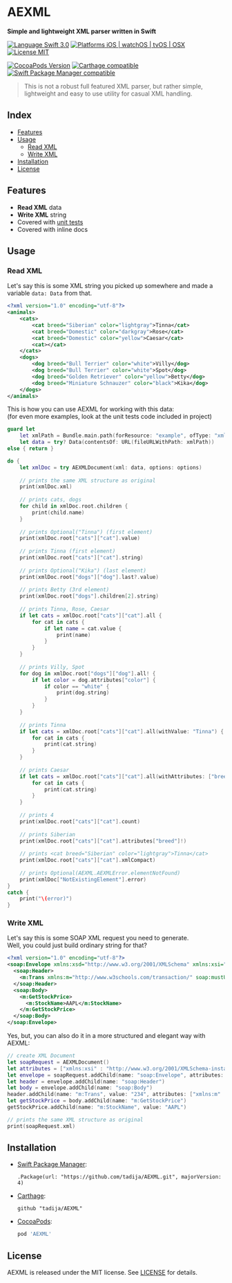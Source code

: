# AEXML
**Simple and lightweight XML parser written in Swift**

[![Language Swift 3.0](https://img.shields.io/badge/Language-Swift%203.0-orange.svg?style=flat)](https://swift.org)
[![Platforms iOS | watchOS | tvOS | OSX](https://img.shields.io/badge/Platforms-iOS%20%7C%20watchOS%20%7C%20tvOS%20%7C%20OS%20X-lightgray.svg?style=flat)](http://www.apple.com)
[![License MIT](https://img.shields.io/badge/License-MIT-lightgrey.svg?style=flat)](https://github.com/tadija/AEXML/blob/master/LICENSE)

[![CocoaPods Version](https://img.shields.io/cocoapods/v/AEXML.svg?style=flat)](https://cocoapods.org/pods/AEXML)
[![Carthage compatible](https://img.shields.io/badge/Carthage-compatible-brightgreen.svg?style=flat)](https://github.com/Carthage/Carthage)
[![Swift Package Manager compatible](https://img.shields.io/badge/Swift%20Package%20Manager-compatible-brightgreen.svg)](https://github.com/apple/swift-package-manager)

> This is not a robust full featured XML parser, but rather simple,  
lightweight and easy to use utility for casual XML handling.

## Index
- [Features](#features)
- [Usage](#usage)
    - [Read XML](#read-xml)
    - [Write XML](#write-xml)
- [Installation](#installation)
- [License](#license)

## Features
- **Read XML** data
- **Write XML** string
- Covered with [unit tests](https://github.com/tadija/AEXML/blob/master/Tests/AEXMLTests.swift)
- Covered with inline docs

## Usage

### Read XML
Let's say this is some XML string you picked up somewhere and made a variable `data: Data` from that.

```xml
<?xml version="1.0" encoding="utf-8"?>
<animals>
    <cats>
        <cat breed="Siberian" color="lightgray">Tinna</cat>
        <cat breed="Domestic" color="darkgray">Rose</cat>
        <cat breed="Domestic" color="yellow">Caesar</cat>
        <cat></cat>
    </cats>
    <dogs>
        <dog breed="Bull Terrier" color="white">Villy</dog>
        <dog breed="Bull Terrier" color="white">Spot</dog>
        <dog breed="Golden Retriever" color="yellow">Betty</dog>
        <dog breed="Miniature Schnauzer" color="black">Kika</dog>
    </dogs>
</animals>
```

This is how you can use AEXML for working with this data:  
(for even more examples, look at the unit tests code included in project)

```swift
guard let
    let xmlPath = Bundle.main.path(forResource: "example", ofType: "xml"),
    let data = try? Data(contentsOf: URL(fileURLWithPath: xmlPath))
else { return }

do {
    let xmlDoc = try AEXMLDocument(xml: data, options: options)
        
    // prints the same XML structure as original
    print(xmlDoc.xml)
    
    // prints cats, dogs
    for child in xmlDoc.root.children {
        print(child.name)
    }
    
    // prints Optional("Tinna") (first element)
    print(xmlDoc.root["cats"]["cat"].value)
    
    // prints Tinna (first element)
    print(xmlDoc.root["cats"]["cat"].string)
    
    // prints Optional("Kika") (last element)
    print(xmlDoc.root["dogs"]["dog"].last?.value)
    
    // prints Betty (3rd element)
    print(xmlDoc.root["dogs"].children[2].string)
    
    // prints Tinna, Rose, Caesar
    if let cats = xmlDoc.root["cats"]["cat"].all {
        for cat in cats {
            if let name = cat.value {
                print(name)
            }
        }
    }
    
    // prints Villy, Spot
    for dog in xmlDoc.root["dogs"]["dog"].all! {
        if let color = dog.attributes["color"] {
            if color == "white" {
                print(dog.string)
            }
        }
    }
    
    // prints Tinna
    if let cats = xmlDoc.root["cats"]["cat"].all(withValue: "Tinna") {
        for cat in cats {
            print(cat.string)
        }
    }
    
    // prints Caesar
    if let cats = xmlDoc.root["cats"]["cat"].all(withAttributes: ["breed" : "Domestic", "color" : "yellow"]) {
        for cat in cats {
            print(cat.string)
        }
    }
    
    // prints 4
    print(xmlDoc.root["cats"]["cat"].count)
    
    // prints Siberian
    print(xmlDoc.root["cats"]["cat"].attributes["breed"]!)
    
    // prints <cat breed="Siberian" color="lightgray">Tinna</cat>
    print(xmlDoc.root["cats"]["cat"].xmlCompact)
    
    // prints Optional(AEXML.AEXMLError.elementNotFound)
    print(xmlDoc["NotExistingElement"].error)
}
catch {
    print("\(error)")
}
```

### Write XML
Let's say this is some SOAP XML request you need to generate.  
Well, you could just build ordinary string for that?

```xml
<?xml version="1.0" encoding="utf-8"?>
<soap:Envelope xmlns:xsd="http://www.w3.org/2001/XMLSchema" xmlns:xsi="http://www.w3.org/2001/XMLSchema-instance">
  <soap:Header>
    <m:Trans xmlns:m="http://www.w3schools.com/transaction/" soap:mustUnderstand="1">234</m:Trans>
  </soap:Header>
  <soap:Body>
    <m:GetStockPrice>
      <m:StockName>AAPL</m:StockName>
    </m:GetStockPrice>
  </soap:Body>
</soap:Envelope>
```

Yes, but, you can also do it in a more structured and elegant way with AEXML:

```swift
// create XML Document
let soapRequest = AEXMLDocument()
let attributes = ["xmlns:xsi" : "http://www.w3.org/2001/XMLSchema-instance", "xmlns:xsd" : "http://www.w3.org/2001/XMLSchema"]
let envelope = soapRequest.addChild(name: "soap:Envelope", attributes: attributes)
let header = envelope.addChild(name: "soap:Header")
let body = envelope.addChild(name: "soap:Body")
header.addChild(name: "m:Trans", value: "234", attributes: ["xmlns:m" : "http://www.w3schools.com/transaction/", "soap:mustUnderstand" : "1"])
let getStockPrice = body.addChild(name: "m:GetStockPrice")
getStockPrice.addChild(name: "m:StockName", value: "AAPL")

// prints the same XML structure as original
print(soapRequest.xml)
```

## Installation

- [Swift Package Manager](https://swift.org/package-manager/):

	```
	.Package(url: "https://github.com/tadija/AEXML.git", majorVersion: 4)
	```

- [Carthage](https://github.com/Carthage/Carthage):

	```ogdl
	github "tadija/AEXML"
	```

- [CocoaPods](http://cocoapods.org/):

	```ruby
	pod 'AEXML'
	```

## License
AEXML is released under the MIT license. See [LICENSE](LICENSE) for details.
